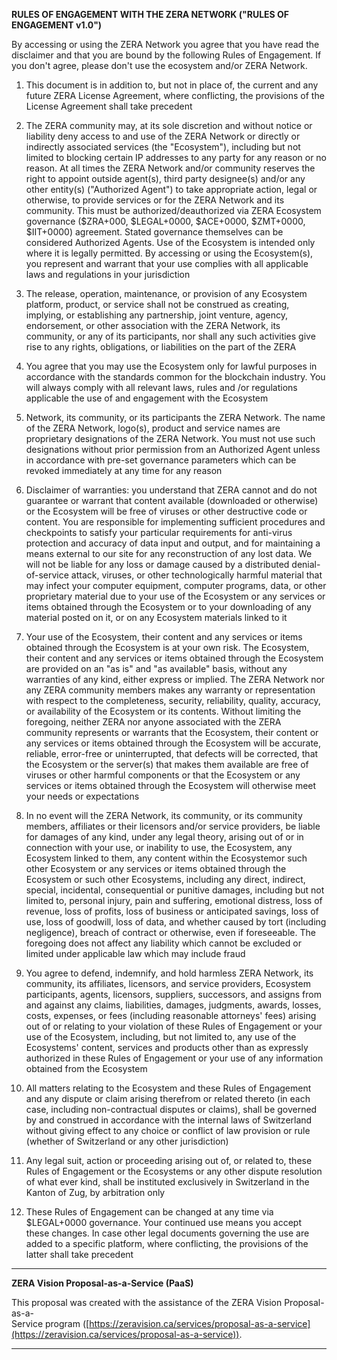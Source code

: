 **RULES OF ENGAGEMENT WITH THE ZERA NETWORK ("RULES OF ENGAGEMENT v1.0")**

By accessing or using the ZERA Network you agree that you have read the disclaimer and that you are bound by the following Rules of Engagement. If you don't agree, please don't use the ecosystem and/or ZERA Network.

1.    This document is in addition to, but not in place of, the current and any future ZERA License Agreement, where conflicting, the provisions of the License Agreement shall take precedent

2.    The ZERA community may, at its sole discretion and without notice or liability deny access to and use of the ZERA Network or directly or indirectly associated services (the "Ecosystem"), including but not limited to blocking certain IP addresses to any party for any reason or no reason. At all times the ZERA Network and/or community reserves the right to appoint outside agent(s), third party designee(s) and/or any other entity(s) ("Authorized Agent") to take appropriate action, legal or otherwise, to provide services or for the ZERA Network and its community. This must be authorized/deauthorized via ZERA Ecosystem governance ($ZRA+000, $LEGAL+0000, $ACE+0000, $ZMT+0000, $IIT+0000) agreement. Stated governance themselves can be considered Authorized Agents. Use of the Ecosystem is intended only where it is legally permitted. By accessing or using the Ecosystem(s), you represent and warrant that your use complies with all applicable laws and regulations in your jurisdiction

3.    The release, operation, maintenance, or provision of any Ecosystem platform, product, or service shall not be construed as creating, implying, or establishing any partnership, joint venture, agency, endorsement, or other association with the ZERA Network, its community, or any of its participants, nor shall any such activities give rise to any rights, obligations, or liabilities on the part of the ZERA

4.    You agree that you may use the Ecosystem only for lawful purposes in accordance with the standards common for the blockchain industry. You will always comply with all relevant laws, rules and /or regulations applicable the use of and engagement with the Ecosystem

5.    Network, its community, or its participants the ZERA Network. The name of the ZERA Network, logo(s), product and service names are proprietary designations of the ZERA Network. You must not use such designations without prior permission from an Authorized Agent unless in accordance with pre-set governance parameters which can be revoked immediately at any time for any reason

6.    Disclaimer of warranties: you understand that ZERA cannot and do not guarantee or warrant that content available (downloaded or otherwise) or the Ecosystem will be free of viruses or other destructive code or content. You are responsible for implementing sufficient procedures and checkpoints to satisfy your particular requirements for anti-virus protection and accuracy of data input and output, and for maintaining a means external to our site for any reconstruction of any lost data. We will not be liable for any loss or damage caused by a distributed denial-of-service attack, viruses, or other technologically harmful material that may infect your computer equipment, computer programs, data, or other proprietary material due to your use of the Ecosystem or any services or items obtained through the Ecosystem or to your downloading of any material posted on it, or on any Ecosystem materials linked to it

7.    Your use of the Ecosystem, their content and any services or items obtained through the Ecosystem is at your own risk. The Ecosystem, their content and any services or items obtained through the Ecosystem are provided on an "as is" and "as available" basis, without any warranties of any kind, either express or implied. The ZERA Network nor any ZERA community members makes any warranty or representation with respect to the completeness, security, reliability, quality, accuracy, or availability of the Ecosystem or its contents. Without limiting the foregoing, neither ZERA nor anyone associated with the ZERA community represents or warrants that the Ecosystem, their content or any services or items obtained through the Ecosystem will be accurate, reliable, error-free or uninterrupted, that defects will be corrected, that the Ecosystem or the server(s) that makes them available are free of viruses or other harmful components or that the Ecosystem or any services or items obtained through the Ecosystem will otherwise meet your needs or expectations

8.    In no event will the ZERA Network, its community, or its community members, affiliates or their licensors and/or service providers, be liable for damages of any kind, under any legal theory, arising out of or in connection with your use, or inability to use, the Ecosystem, any Ecosystem linked to them, any content within the Ecosystemor such other Ecosystem or any services or items obtained through the Ecosystem or such other Ecosystems, including any direct, indirect, special, incidental, consequential or punitive damages, including but not limited to, personal injury, pain and suffering, emotional distress, loss of revenue, loss of profits, loss of business or anticipated savings, loss of use, loss of goodwill, loss of data, and whether caused by tort (including negligence), breach of contract or otherwise, even if foreseeable. The foregoing does not affect any liability which cannot be excluded or limited under applicable law which may include fraud

9.    You agree to defend, indemnify, and hold harmless ZERA Network, its community, its affiliates, licensors, and service providers, Ecosystem participants, agents, licensors, suppliers, successors, and assigns from and against any claims, liabilities, damages, judgments, awards, losses, costs, expenses, or fees (including reasonable attorneys' fees) arising out of or relating to your violation of these Rules of Engagement or your use of the Ecosystem, including, but not limited to, any use of the Ecosystems' content, services and products other than as expressly authorized in these Rules of Engagement or your use of any information obtained from the Ecosystem

10.   All matters relating to the Ecosystem and these Rules of Engagement and any dispute or claim arising therefrom or related thereto (in each case, including non-contractual disputes or claims), shall be governed by and construed in accordance with the internal laws of Switzerland without giving effect to any choice or conflict of law provision or rule (whether of Switzerland or any other jurisdiction)

11.   Any legal suit, action or proceeding arising out of, or related to, these Rules of Engagement or the Ecosystems or any other dispute resolution of what ever kind, shall be instituted exclusively in Switzerland in the Kanton of Zug, by arbitration only

12.   These Rules of Engagement can be changed at any time via $LEGAL+0000 governance. Your continued use means you accept these changes. In case other legal documents governing the use are added to a specific platform, where conflicting, the provisions of the latter shall take precedent

---

**ZERA Vision Proposal-as-a-Service (PaaS)**

This proposal was created with the assistance of the ZERA Vision Proposal-as-a-  
Service program ([https://zeravision.ca/services/proposal-as-a-service](https://zeravision.ca/services/proposal-as-a-service)).

---